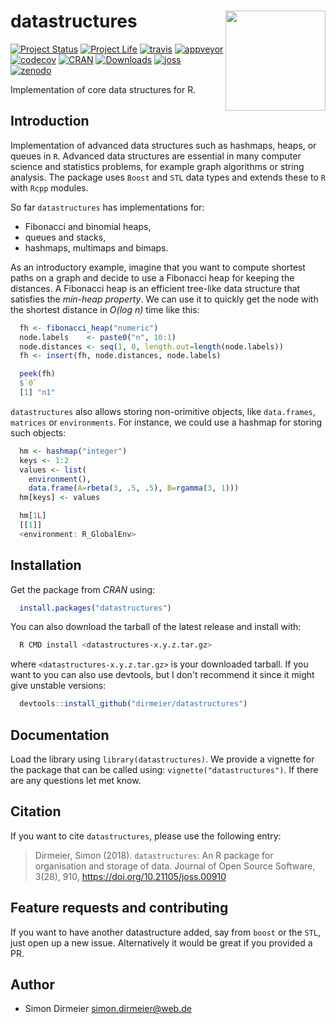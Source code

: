 # datastructures <img src="https://cdn.rawgit.com/dirmeier/datastructures/87d7cd08/inst/heap/heap.png" align="right" width="160px"/>


[![Project Status](http://www.repostatus.org/badges/latest/active.svg)](http://www.repostatus.org/#active)
[![Project Life](https://img.shields.io/badge/lifecycle-maturing-blue.svg)](https://www.tidyverse.org/lifecycle/#maturing)
[![travis](https://travis-ci.org/dirmeier/datastructures.svg?branch=master)](https://travis-ci.org/dirmeier/datastructures)
[![appveyor](https://ci.appveyor.com/api/projects/status/1li41de0xhov5gc3?svg=true)](https://ci.appveyor.com/project/dirmeier/datastructures)
[![codecov](https://codecov.io/gh/dirmeier/datastructures/branch/master/graph/badge.svg)](https://codecov.io/gh/dirmeier/datastructures)
[![CRAN](http://www.r-pkg.org/badges/version/datastructures?color=brightgreen)](https://cran.r-project.org/package=datastructures)
[![Downloads](http://cranlogs.r-pkg.org/badges/grand-total/datastructures?color=brightgreen)](https://cran.r-project.org/package=datastructures)
[![joss](http://joss.theoj.org/papers/10.21105/joss.00910/status.svg)](https://doi.org/10.21105/joss.00910)
[![zenodo](https://zenodo.org/badge/DOI/10.5281/zenodo.1404281.svg)](https://doi.org/10.5281/zenodo.1404281)

Implementation of core data structures for R.

## Introduction

Implementation of advanced data structures such as hashmaps, heaps, or queues in `R`.
Advanced data structures are essential in many computer science and statistics
problems, for example graph algorithms or string analysis. The package uses
`Boost` and `STL` data types and extends these to `R` with `Rcpp` modules.

So far `datastructures` has implementations for:

* Fibonacci and binomial heaps,
* queues and stacks,
* hashmaps, multimaps and bimaps.

As an introductory example, imagine that you want to compute shortest paths on a
graph and decide to use a Fibonacci heap for keeping the distances. A Fibonacci heap is an efficient tree-like data structure
that satisfies the *min-heap property*. We can use it to quickly get the node with the shortest distance in *O(log n)* time like this:

```R
  fh <- fibonacci_heap("numeric")
  node.labels    <- paste0("n", 10:1)
  node.distances <- seq(1, 0, length.out=length(node.labels))
  fh <- insert(fh, node.distances, node.labels)

  peek(fh)
  $`0`
  [1] "n1"
```

`datastructures` also allows storing non-orimitive objects, like `data.frames`, `matrices` or `environments`.
For instance, we could use a hashmap for storing such objects:

```R
  hm <- hashmap("integer")
  keys <- 1:2
  values <- list(
    environment(),
    data.frame(A=rbeta(3, .5, .5), B=rgamma(3, 1)))
  hm[keys] <- values

  hm[1L]
  [[1]]
  <environment: R_GlobalEnv>
```

## Installation

Get the package from *CRAN* using:

```R
  install.packages("datastructures")
```

You can also download the tarball of the latest release and install with:

```bash
  R CMD install <datastructures-x.y.z.tar.gz>
```

where `<datastructures-x.y.z.tar.gz>` is your downloaded tarball. If you want
to you can also use devtools, but I don't recommend it since it might give unstable
versions:

```R
  devtools::install_github("dirmeier/datastructures")
```

## Documentation

Load the library using `library(datastructures)`. We provide a vignette for
the package that can be called using: `vignette("datastructures")`. If there
are any questions let met know.

## Citation

If you want to cite `datastructures`, please use the following entry:

> Dirmeier, Simon (2018). `datastructures`: An R package for organisation and storage of data. Journal of Open Source Software, 3(28), 910, https://doi.org/10.21105/joss.00910

## Feature requests and contributing

If you want to have another datastructure added, say from `boost` or the `STL`,
just open up a new issue. Alternatively it would be great if you provided a PR.

## Author

* Simon Dirmeier <a href="mailto:simon.dirmeier@web.de">simon.dirmeier@web.de</a>
